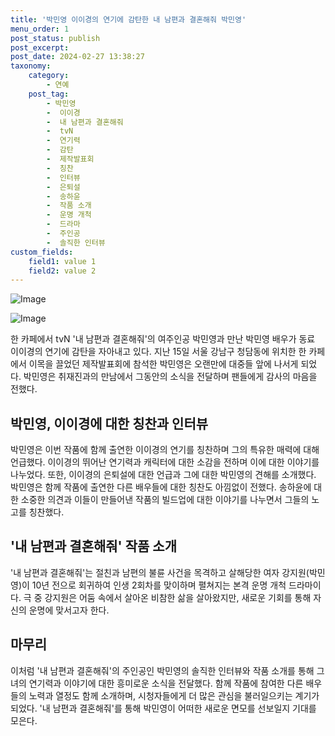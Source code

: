 ```yaml
---
title: '박민영 이이경의 연기에 감탄한 내 남편과 결혼해줘 박민영'
menu_order: 1
post_status: publish
post_excerpt: 
post_date: 2024-02-27 13:38:27
taxonomy:
    category:
        - 연예
    post_tag:
        - 박민영
        -  이이경
        -  내 남편과 결혼해줘
        -  tvN
        -  연기력
        -  감탄
        -  제작발표회
        -  칭찬
        -  인터뷰
        -  은퇴설
        -  송하윤
        -  작품 소개
        -  운명 개척
        -  드라마
        -  주인공
        -  솔직한 인터뷰
custom_fields:
    field1: value 1
    field2: value 2
---
```


![Image](https://ssl.pstatic.net/mimgnews/image/312/2024/02/27/0000650958_001_20240227081701305.jpg?type=w540)

![Image](https://mimgnews.pstatic.net/image/312/2024/02/27/0000650958_002_20240227081701336.jpg?type=w540)

한 카페에서 tvN '내 남편과 결혼해줘'의 여주인공 박민영과 만난 박민영 배우가 동료 이이경의 연기에 감탄을 자아내고 있다. 지난 15일 서울 강남구 청담동에 위치한 한 카페에서 이목을 끌었던 제작발표회에 참석한 박민영은 오랜만에 대중들 앞에 나서게 되었다. 박민영은 취재진과의 만남에서 그동안의 소식을 전달하며 팬들에게 감사의 마음을 전했다.
## 박민영, 이이경에 대한 칭찬과 인터뷰
박민영은 이번 작품에 함께 출연한 이이경의 연기를 칭찬하며 그의 특유한 매력에 대해 언급했다. 이이경의 뛰어난 연기력과 캐릭터에 대한 소감을 전하며 이에 대한 이야기를 나누었다. 또한, 이이경의 은퇴설에 대한 언급과 그에 대한 박민영의 견해를 소개했다.
박민영은 함께 작품에 출연한 다른 배우들에 대한 칭찬도 아낌없이 전했다. 송하윤에 대한 소중한 의견과 이들이 만들어낸 작품의 빌드업에 대한 이야기를 나누면서 그들의 노고를 칭찬했다.
## '내 남편과 결혼해줘' 작품 소개
'내 남편과 결혼해줘'는 절친과 남편의 불륜 사건을 목격하고 살해당한 여자 강지원(박민영)이 10년 전으로 회귀하여 인생 2회차를 맞이하며 펼쳐지는 본격 운명 개척 드라마이다. 극 중 강지원은 어둠 속에서 살아온 비참한 삶을 살아왔지만, 새로운 기회를 통해 자신의 운명에 맞서고자 한다.
## 마무리
이처럼 '내 남편과 결혼해줘'의 주인공인 박민영의 솔직한 인터뷰와 작품 소개를 통해 그녀의 연기력과 이야기에 대한 흥미로운 소식을 전달했다. 함께 작품에 참여한 다른 배우들의 노력과 열정도 함께 소개하며, 시청자들에게 더 많은 관심을 불러일으키는 계기가 되었다. '내 남편과 결혼해줘'를 통해 박민영이 어떠한 새로운 면모를 선보일지 기대를 모은다.
